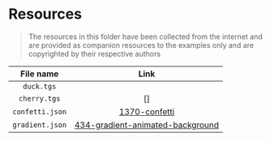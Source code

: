 # Resources

> The resources in this folder have been collected from the internet and are provided as companion resources to the examples only and are copyrighted by their respective authors

|    File name    |                                                     Link                                                     |
| :-------------: | :----------------------------------------------------------------------------------------------------------: |
|    `duck.tgs`     |                                                                                                              |
|   `cherry.tgs`    |                                                      []                                                      |
| `confetti.json` |                    [1370-confetti](https://lottiefiles.com/1370-confetti)                    |
|  `gradient.json`  | [434-gradient-animated-background](https://lottiefiles.com/434-gradient-animated-background) |
